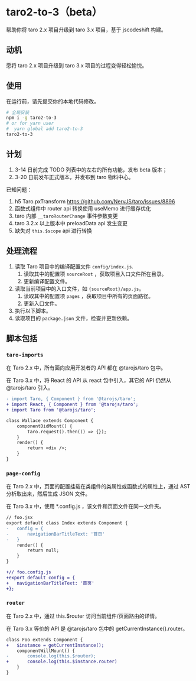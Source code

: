 # taro2-to-3（beta）

帮助你将 taro 2.x 项目升级到 taro 3.x 项目，基于 jscodeshift 构建。

## 动机

愿将 taro 2.x 项目升级到 taro 3.x 项目的过程变得轻松愉悦。

## 使用

在运行前，请先提交你的本地代码修改。

```bash
# 全局安装
npm i -g taro2-to-3
# or for yarn user
#  yarn global add taro2-to-3
taro2-to-3
```

## 计划

1. 3-14 日前完成 TODO 列表中的左右的所有功能，发布 beta 版本；
2. 3-20 日前发布正式版本，并发布到 taro 物料中心。

已知问题：

1. h5 Taro.pxTransform https://github.com/NervJS/taro/issues/8896
2. 函数式组件中 router api 转换使用 useMemo 进行缓存优化
3. taro 内部 `__taroRouterChange` 事件参数变更
4. taro 3.2.x 以上版本中 preloadData api 发生变更
5. 缺失对 `this.$scope` api 进行转换

## 处理流程

1. 读取 Taro 项目中的编译配置文件 `config/index.js`.
    1. 读取其中的配置项 `sourceRoot` ，获取项目入口文件所在目录。
    2. 更新编译配置文件。
2. 读取当前项目中的入口文件，如 `{sourceRoot}/app.js`。
    1. 读取其中的配置项 `pages` ，获取项目中所有的页面路径。
    2. 更新入口文件。
3. 执行以下脚本。
4. 读取项目的 `package.json` 文件，检查并更新依赖。

## 脚本包括

### `taro-imports`

在 Taro 2.x 中，所有面向应用开发者的 API 都在 @tarojs/taro 包中。

在 Taro 3.x 中，将 React 的 API 从 react 包中引入，其它的 API 仍然从 @tarojs/taro 引入。

```diff
- import Taro, { Component } from '@tarojs/taro';
+ import React, { Component } from '@tarojs/taro';
+ import Taro from '@tarojs/taro';

class Wallace extends Component {
    componentDidMount() {
        Taro.request().then(() => {});
    }
    render() {
        return <div />;
    }
}
```

### `page-config`

在 Taro 2.x 中，页面的配置挂载在类组件的类属性或函数式的属性上，通过 AST 分析取出来，然后生成 JSON 文件。

在 Taro 3.x 中，使用 *.config.js ，该文件和页面文件在同一文件夹。

```diff
// foo.jsx
export default class Index extends Component {
-   config = {
-       navigationBarTitleText: '首页'
-   }
    render() {
        return null;
    }
}

+// foo.config.js
+export default config = {
+   navigationBarTitleText: '首页'
+};
```

### `router`

在 Taro 2.x 中，通过 this.$router 访问当前组件/页面路由的详情。

在 Taro 3.x 等价的 API 是 @tarojs/taro 包中的 getCurrentInstance().router。

```diff
class Foo extends Component {
+   $instance = getCurrentInstance();
    componentWillMount() {
-       console.log(this.$router);
+       console.log(this.$instance.router)
    }
}
```

